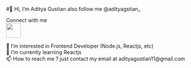 
#👋 Hi, I’m Aditya Gustian also follow me @adityagstian_

Connect with me
<br>
<a href="https://www.instagram.com/adityagstian_/" target="blank">
  <img src="https://raw.githubusercontent.com/rahuldkjain/github-profile-readme-generator/master/src/images/icons/Social/twitter.svg" width="40px">
</a>

<p>
👀 I’m interested in Frontend Developer (Node.js, Reactjs, etc)<br>
🌱 I’m currently learning Reactjs<br>
📫 How to reach me ? just contact my email at adityagustian11@gmail.com<br>
</p>

